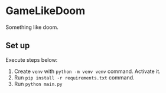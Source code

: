 # GameLikeDoom
 Something like doom. 
## Set up
Execute steps below:
1. Create `venv` with `python -m venv venv` command. Activate it.
2. Run `pip install -r requirements.txt` command.
3. Run `python main.py`
